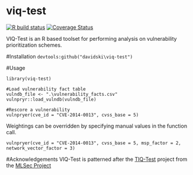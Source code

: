 viq-test
=========
<!-- badges: start -->
[![R build status](https://github.com/davidski/viq-test/workflows/R-CMD-check/badge.svg)](https://github.com/davidski/viq-test/actions)
[![Coverage Status](https://coveralls.io/repos/davidski/viq-test/badge.svg?branch=master)](https://coveralls.io/r/davidski/viq-test?branch=master)
<!-- badges: end -->


VIQ-Test is an R based toolset for performing analysis on vulnerability prioritization schemes.

#Installation
`
devtools:github("davidski\viq-test")
`

#Usage

```
library(viq-test)

#Load vulnerability fact table
vulndb_file <- ".\vulnerability_facts.csv"
vulnpryr::load_vulndb(vulndb_file)

#Rescore a vulnerability
vulnpryer(cve_id = "CVE-2014-0013", cvss_base = 5)
```

Weightings can be overridden by specifying manual values in the function call.

`
vulnpryer(cve_id = "CVE-2014-0013", cvss_base = 5, msp_factor = 2, network_vector_factor = 3)
`

#Acknowledgements
VIQ-Test is patterned after the [TIQ-Test](https://github.com/mlsecproject/tiq-test) project from 
the [MLSec Project](https://mlsecproject.org)
